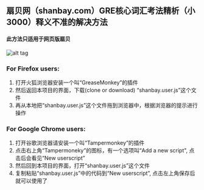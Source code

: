 ## 扇贝网（shanbay.com）GRE核心词汇考法精析（小3000）释义不准的解决方法

#### 此方法只适用于网页版扇贝

![alt tag](http://img3x8.ddimg.cn/15/18/23458758-1_w_1.jpg)

### For Firefox users:

1. 打开火狐浏览器安装一个叫“GreaseMonkey”的插件
2. 然后返回本项目的界面，下载(clone or download) “shanbay.user.js”这个文件
3. 再从本地把“shanbay.user.js”这个文件拖到浏览器中，根据浏览器的提示进行操作

### For Google Chrome users:
1. 打开谷歌浏览器请安装一个叫“Tampermonkey”的插件
2. 点击右上角“Tampermoneky”的图标，有一个选项叫“Add a new script", 点击后会看见“New userscript”
2. 然后回到本项目的界面，打开“shanbay.user.js”这个文件
3. 复制粘贴“shanbay.user.js”中的代码到“New userscript”, 点击左上角保存后就可以使用了



